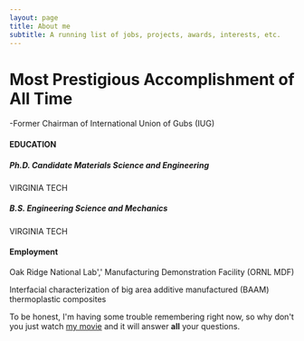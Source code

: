 ```yaml
---
layout: page
title: About me
subtitle: A running list of jobs, projects, awards, interests, etc.
---
```

# Most Prestigious Accomplishment of All Time

-Former Chairman of International Union of Gubs (IUG)


#### EDUCATION

##### Ph.D. Candidate Materials Science and Engineering
VIRGINIA TECH		

##### B.S. Engineering Science and Mechanics 
VIRGINIA TECH	

#### Employment

Oak Ridge National Lab',' Manufacturing Demonstration Facility (ORNL MDF)

Interfacial characterization of big area additive manufactured (BAAM) thermoplastic composites


To be honest, I'm having some trouble remembering right now, so why don't you just watch [my movie](http://en.wikipedia.org/wiki/The_Princess_Bride_%28film%29) and it will answer **all** your questions.


